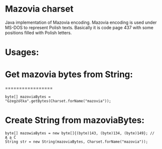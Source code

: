 Mazovia charset
===============
Java implementation of Mazovia encoding.
Mazovia encoding is used under MS-DOS to represent Polish texts. Basically it is code page 437 with some positions filled with Polish letters.

Usages:
======

# Get mazovia bytes from String:
=================

```
byte[] mazoviaBytes = "Gżegżółka".getBytes(Charset.forName("mazovia"));
```

# Create String from mazoviaBytes:

```
byte[] mazowiaBytes = new byte[]{(byte)143, (byte)134, (byte)149}; // Ą ą Ć
String str = new String(mazoviaBytes, Charset.forName("mazovia"));
```